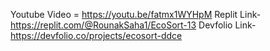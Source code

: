 Youtube Video = https://youtu.be/fatmx1WYHpM
Replit Link-https://replit.com/@RounakSaha1/EcoSort-13
Devfolio Link-https://devfolio.co/projects/ecosort-ddce
